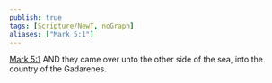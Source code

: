 ```yaml
---
publish: true
tags: [Scripture/NewT, noGraph]
aliases: ["Mark 5:1"]
---
```

[Mark 5:1](https://churchofjesuschrist.org/study/scriptures/nt/mark/5?lang=eng&id=p1#p1) AND they came over unto the other side of the sea, into the country of the Gadarenes.
